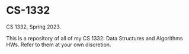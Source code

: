 # CS-1332
CS 1332, Spring 2023.

This is a repository of all of my CS 1332: Data Structures and Algorithms HWs. Refer to them at your own discretion.
